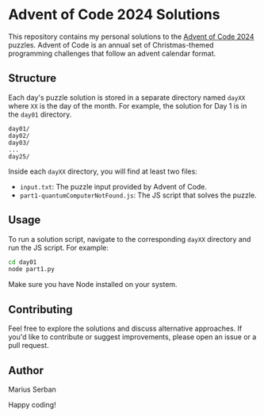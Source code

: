 # Advent of Code 2024 Solutions

This repository contains my personal solutions to the [Advent of Code 2024](https://adventofcode.com/2024) puzzles. Advent of Code is an annual set of Christmas-themed programming challenges that follow an advent calendar format.

## Structure

Each day's puzzle solution is stored in a separate directory named `dayXX` where `XX` is the day of the month. For example, the solution for Day 1 is in the `day01` directory.

```
day01/
day02/
day03/
...
day25/
```

Inside each `dayXX` directory, you will find at least two files:

- `input.txt`: The puzzle input provided by Advent of Code.
- `part1-quantumComputerNotFound.js`: The JS script that solves the puzzle.

## Usage

To run a solution script, navigate to the corresponding `dayXX` directory and run the JS script. For example:

```bash
cd day01
node part1.py
```

Make sure you have Node installed on your system.

## Contributing

Feel free to explore the solutions and discuss alternative approaches. If you'd like to contribute or suggest improvements, please open an issue or a pull request.

## Author

Marius Serban

Happy coding!
